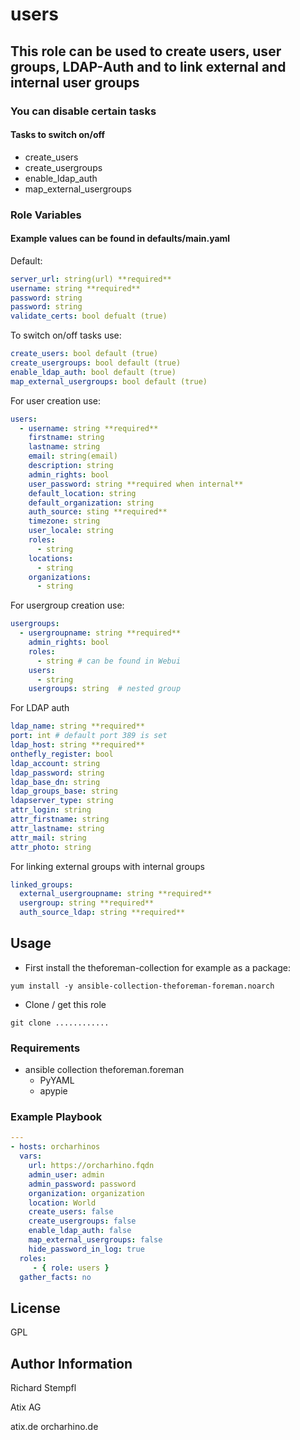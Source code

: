 # users

## This role can be used to create users, user groups, LDAP-Auth and to link external and internal user groups

### You can disable certain tasks

#### Tasks to switch on/off

+ create_users
+ create_usergroups
+ enable_ldap_auth
+ map_external_usergroups

### Role Variables

#### Example values can be found in defaults/main.yaml

Default:

``` yaml
server_url: string(url) **required**
username: string **required**
password: string
password: string
validate_certs: bool defualt (true)
```

To switch on/off tasks use:

``` yaml
create_users: bool default (true)
create_usergroups: bool default (true)
enable_ldap_auth: bool default (true)
map_external_usergroups: bool default (true)
```

For user creation use:

``` yaml
users:
  - username: string **required**
    firstname: string
    lastname: string
    email: string(email)
    description: string
    admin_rights: bool
    user_password: string **required when internal**
    default_location: string
    default_organization: string
    auth_source: sting **required**
    timezone: string
    user_locale: string
    roles:
      - string
    locations:
      - string
    organizations:
      - string
```

For usergroup creation use:

``` yaml
usergroups:
  - usergroupname: string **required**
    admin_rights: bool
    roles:
      - string # can be found in Webui
    users:
      - string
    usergroups: string  # nested group
```

For LDAP auth

``` yaml
ldap_name: string **required**
port: int # default port 389 is set
ldap_host: string **required**
onthefly_register: bool
ldap_account: string
ldap_password: string
ldap_base_dn: string
ldap_groups_base: string
ldapserver_type: string
attr_login: string
attr_firstname: string
attr_lastname: string
attr_mail: string
attr_photo: string
```

For linking external groups with internal groups

``` yaml
linked_groups:
  external_usergroupname: string **required**
  usergroup: string **required**
  auth_source_ldap: string **required**
```

## Usage

+ First install the theforeman-collection for example as a package:

```yum install -y ansible-collection-theforeman-foreman.noarch```

+ Clone / get this role

```git clone ............```

### Requirements

+ ansible collection theforeman.foreman
  + PyYAML
  + apypie

### Example Playbook

``` yaml
---
- hosts: orcharhinos
  vars:
    url: https://orcharhino.fqdn
    admin_user: admin
    admin_password: password
    organization: organization
    location: World
    create_users: false
    create_usergroups: false
    enable_ldap_auth: false
    map_external_usergroups: false
    hide_password_in_log: true
  roles:
     - { role: users }
  gather_facts: no
```

## License

GPL

## Author Information

Richard Stempfl

Atix AG

atix.de orcharhino.de
